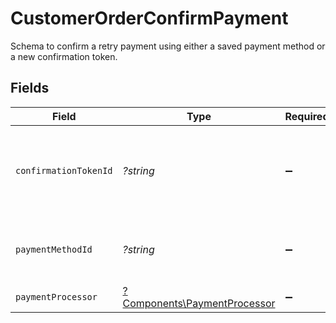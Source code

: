 # CustomerOrderConfirmPayment

Schema to confirm a retry payment using either a saved payment method or a new confirmation token.


## Fields

| Field                                                                       | Type                                                                        | Required                                                                    | Description                                                                 |
| --------------------------------------------------------------------------- | --------------------------------------------------------------------------- | --------------------------------------------------------------------------- | --------------------------------------------------------------------------- |
| `confirmationTokenId`                                                       | *?string*                                                                   | :heavy_minus_sign:                                                          | ID of the Stripe confirmation token for new payment methods.                |
| `paymentMethodId`                                                           | *?string*                                                                   | :heavy_minus_sign:                                                          | ID of an existing saved payment method.                                     |
| `paymentProcessor`                                                          | [?Components\PaymentProcessor](../../Models/Components/PaymentProcessor.md) | :heavy_minus_sign:                                                          | N/A                                                                         |